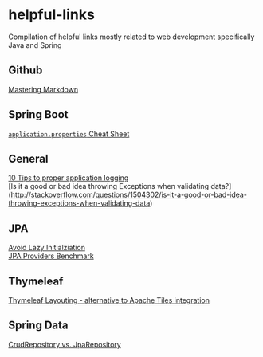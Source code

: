 # helpful-links
Compilation of helpful links mostly related to web development specifically Java and Spring

Github
---------------
[Mastering Markdown](https://guides.github.com/features/mastering-markdown/)

Spring Boot
---------------
[`application.properties` Cheat Sheet](http://docs.spring.io/spring-boot/docs/current/reference/html/common-application-properties.html)

General
--------------
[10 Tips to proper application logging](http://www.javacodegeeks.com/2011/01/10-tips-proper-application-logging.html) <br/>
[Is it a good or bad idea throwing Exceptions when validating data?] (http://stackoverflow.com/questions/1504302/is-it-a-good-or-bad-idea-throwing-exceptions-when-validating-data)

JPA
---------------
[Avoid Lazy Initialziation](https://dzone.com/articles/avoid-lazy-jpa-collections) <br/>
[JPA Providers Benchmark](http://www.jpab.org/All/All/All.html)

Thymeleaf
---------------
[Thymeleaf Layouting - alternative to Apache Tiles integration](http://blog.codeleak.pl/2013/11/thymeleaf-template-layouts-in-spring.html)

Spring Data
---------------
[CrudRepository vs. JpaRepository](http://stackoverflow.com/questions/14014086/what-is-difference-between-crudrepository-and-jparepository-interfaces-in-spring)
